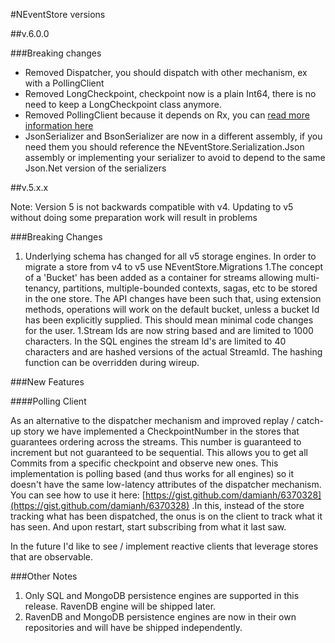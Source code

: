 #NEventStore versions

##v.6.0.0

###Breaking changes

- Removed Dispatcher, you should dispatch with other mechanism, ex with a PollingClient
- Removed LongCheckpoint, checkpoint now is a plain Int64, there is no need to keep a LongCheckpoint class anymore. 
- Removed PollingClient because it depends on Rx, you can [read more information here](/src/NEventStore/Client/README.MD)
- JsonSerializer and BsonSerializer are now in a different assembly, if you need them you should reference the NEventStore.Serialization.Json assembly or implementing your serializer to avoid to depend to the same Json.Net version of the serializers

##v.5.x.x

Note: Version 5 is not backwards compatible with v4. Updating to v5 without doing some preparation work will result in problems

###Breaking Changes

1. Underlying schema has changed for all v5 storage engines. In order to migrate a store from v4 to v5 use NEventStore.Migrations
1.The concept of a 'Bucket' has been added as a container for streams allowing multi-tenancy, partitions, multiple-bounded contexts, sagas, etc to be stored in the one store. The API changes have been such that, using extension methods, operations will work on the default bucket, unless a bucket Id has been explicitly supplied. This should mean minimal code changes for the user.
1.Stream Ids are now string based and are limited to 1000 characters.
In the SQL engines the stream Id's are limited to 40 characters and are hashed versions of the actual StreamId.
The hashing function can be overridden during wireup.

###New Features

####Polling Client

As an alternative to the dispatcher mechanism and improved replay / catch-up story we have implemented a CheckpointNumber in the stores that guarantees ordering across the streams. This number is guaranteed to increment but not guaranteed to be sequential. This allows you to get all Commits from a specific checkpoint and observe new ones. This implementation is polling based (and thus works for all engines) so it doesn't have the same low-latency attributes of the dispatcher mechanism. You can see how to use it here: [https://gist.github.com/damianh/6370328](https://gist.github.com/damianh/6370328) .In this, instead of the store tracking what has been dispatched, the onus is on the client to track what it has seen. And upon restart, start subscribing from what it last saw.

In the future I'd like to see / implement reactive clients that leverage stores that are observable.

###Other Notes

1. Only SQL and MongoDB persistence engines are supported in this release. RavenDB engine will be shipped later.
1. RavenDB and MongoDB persistence engines are now in their own repositories and will have be shipped independently.
